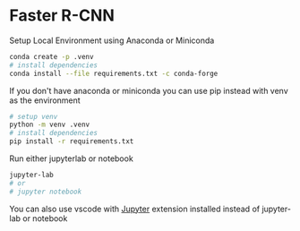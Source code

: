 # Faster R-CNN

Setup Local Environment using Anaconda or Miniconda

```bash
conda create -p .venv
# install dependencies
conda install --file requirements.txt -c conda-forge
```

If you don't have anaconda or miniconda you can use pip instead with venv as the environment

```bash
# setup venv
python -m venv .venv
# install dependencies
pip install -r requirements.txt
```

Run either jupyterlab or notebook

```bash
jupyter-lab 
# or
# jupyter notebook
```

You can also use vscode with [Jupyter](https://marketplace.visualstudio.com/items?itemName=ms-toolsai.jupyter) extension installed instead of jupyter-lab or notebook
